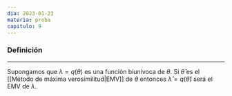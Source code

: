 ```yaml
---
dia: 2023-01-23
materia: proba
capitulo: 9
---
```

### Definición
---
Supongamos que $\lambda = q(\theta)$ es una función biunívoca de $\theta$. Si $\hat{\theta}$ es el [[Método de máxima verosimilitud|EMV]] de $\theta$ entonces $\hat{\lambda} = q(\hat{\theta})$ será el EMV de $\lambda$.